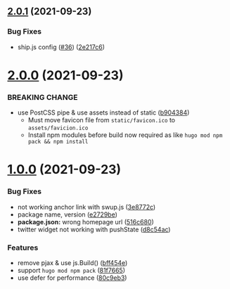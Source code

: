 ## [2.0.1](https://github.com/knokmki612/hugo-fill-and-stroke/compare/v1.0.0...v2.0.1) (2021-09-23)


### Bug Fixes

* ship.js config ([#36](https://github.com/knokmki612/hugo-fill-and-stroke/issues/36)) ([2e217c6](https://github.com/knokmki612/hugo-fill-and-stroke/commit/2e217c688d255177f4100abf7460ba37b47b0bee))



# [2.0.0](https://github.com/knokmki612/hugo-fill-and-stroke/compare/v1.0.0...v2.0.0) (2021-09-23)


### BREAKING CHANGE

* use PostCSS pipe & use assets instead of static ([b904384](https://github.com/knokmki612/hugo-fill-and-stroke/commit/b904384dd32ae2b89d61c77cb89d2b95f363a0a2))
  * Must move favicon file from `static/favicon.ico` to `assets/favicion.ico`
  * Install npm modules before build now required as like `hugo mod npm pack && npm install`

# [1.0.0](https://github.com/knokmki612/hugo-fill-and-stroke/compare/v0.4.0...v1.0.0) (2021-09-23)


### Bug Fixes

* not working anchor link with swup.js ([3e8772c](https://github.com/knokmki612/hugo-fill-and-stroke/commit/3e8772c543ff6b7ec912c616556775ce49e561c9))
* package name, version ([e2729be](https://github.com/knokmki612/hugo-fill-and-stroke/commit/e2729beb89bb01698d991e0f2eb8016c078ac472))
* **package.json:** wrong homepage url ([516c680](https://github.com/knokmki612/hugo-fill-and-stroke/commit/516c680a6f94c4c75a9605f0378f001505291fca))
* twitter widget not working with pushState ([d8c54ac](https://github.com/knokmki612/hugo-fill-and-stroke/commit/d8c54acb0f7b054525630702364e48a3d4c7d61c))


### Features

* remove pjax & use js.Build() ([bff454e](https://github.com/knokmki612/hugo-fill-and-stroke/commit/bff454ef858b046f95adfa47b864b795047ac987))
* support `hugo mod npm pack` ([81f7665](https://github.com/knokmki612/hugo-fill-and-stroke/commit/81f766521b80ccab26bcf8b330ffe4574552717f))
* use defer for performance ([80c9eb3](https://github.com/knokmki612/hugo-fill-and-stroke/commit/80c9eb393fa10ae070d78a6ba0a057e6e955a71c))



